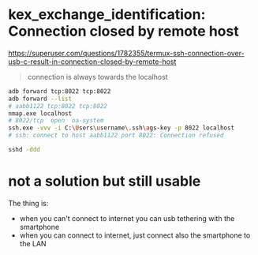 # kex_exchange_identification: Connection closed by remote host

https://superuser.com/questions/1782355/termux-ssh-connection-over-usb-c-result-in-connection-closed-by-remote-host

> connection is always towards the localhost

```bash
adb forward tcp:8022 tcp:8022
adb forward --list
# aabb1122 tcp:8022 tcp:8022
nmap.exe localhost
# 8022/tcp  open  oa-system
ssh.exe -vvv -i C:\Users\username\.ssh\ags-key -p 8022 localhost
# ssh: connect to host aabb1122 port 8022: Connection refused
```

```bash
sshd -ddd
```

# not a solution but still usable

The thing is:

- when you can't connect to internet you can usb tethering with the smartphone
- when you can connect to internet, just connect also the smartphone to the LAN